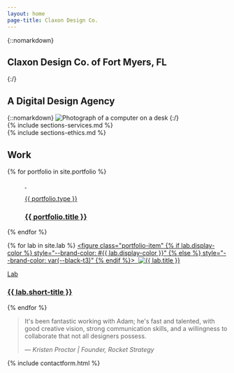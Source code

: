 ```yaml
---
layout: home
page-title: Claxon Design Co.
---
```


<section id="introduction" class="full-aside-right" markdown="1">

<div aria-hidden="true" class="section-title" data-section-title="Introduction"></div>  

<div markdown="1" class="hero with-aside">

{::nomarkdown}
<h1>Claxon Design Co. <span class="fancy">of</span> Fort Myers, FL</h1>
{:/}

## A Digital Design Agency

</div>
{::nomarkdown}
<img srcset="/assets/images/hero.jpg 1x, /assets/images/hero@2x.jpg 2x" class="aside" alt="Photograph of a computer on a desk">
{:/}
</section>  

<section class="dark" markdown="1">  

<div aria-hidden="true" class="section-title" data-section-title="Services"></div>  
{% include sections-services.md %}
</section>
<section class="light" markdown="1">  
<div aria-hidden="true" class="section-title" data-section-title="Ethics"></div>  
{% include sections-ethics.md %}
</section>

<section>
<div aria-hidden="true" class="section-title" data-section-title="Work"></div>  

<h2><span data-aos="blank-out" data-aos-duration="0" data-aos-delay="400">Work</span></h2>

<div class="portfolio-list">
  {% for portfolio in site.portfolio %}
    <a class="portfolio-item-link" target="_blank" href="{{ portfolio.link }}">
      <figure class="portfolio-item" style="--brand-color: #{{ portfolio.brand-color }};">
        <img class="portfolio-item-background" srcset="/assets/images/{{ portfolio.background }}.jpeg 1x, /assets/images/{{ portfolio.background }}@2x.jpeg 2x" aria-hidden="true">
        <img class="portfolio-item-image" srcset="/assets/images/{{ portfolio.image }}.{{ portfolio.image-extension }} 1x, /assets/images/{{ portfolio.image }}.{{ portfolio.image-extension }} 2x">
        <figcaption class="portfolio-item-header" alt="{{ portfolio.title }}">
          <p class="intro-type">{{ portfolio.type }}</p>
          <h3>{{ portfolio.title }}</h3>
        </figcaption>
      </figure>
    </a>
  {% endfor %}

  {% for lab in site.lab %}
    <a class="portfolio-item-link" href="/lab/">
      <figure class="portfolio-item" {% if lab.display-color %} style="--brand-color: #{{ lab.display-color }}" {% else %} style="--brand-color: var(--black-t3)" {% endif %}>
        <img class="portfolio-item-background" srcset="/assets/images/lab/{{ lab.image }}-bg.jpg" aria-hidden="true">
        <img class="portfolio-item-image" srcset="/assets/images/lab/{{ lab.image }}.jpg 1x, /assets/images/lab/{{ lab.image }}@2x.jpg 2x" alt="{{ lab.title }}">
        <figcaption class="portfolio-item-header">
          <p class="intro-type">Lab</p>
          <h3>{{ lab.short-title }}</h3>
        </figcaption>
      </figure>
    </a>
    {% endfor %}
</div>

</section>
<section class="red" markdown="1">  

<div aria-hidden="true" class="section-title" data-section-title="Testimonials"></div>  
<blockquote class="testimonial"><p>It's been fantastic working with Adam; he's fast and talented, with good creative vision, strong communication skills, and a willingness to collaborate that not all designers&nbsp;possess.</p><footer>— <cite>Kristen Proctor | Founder, Rocket Strategy</cite></footer></blockquote>  

</section>

<section>
<div aria-hidden="true" class="section-title" data-section-title="Contact"></div>  
  {% include contactform.html %}
</section>
